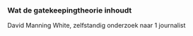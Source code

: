 ### Wat de gatekeepingtheorie inhoudt
David Manning White, zelfstandig onderzoek naar 1 journalist

